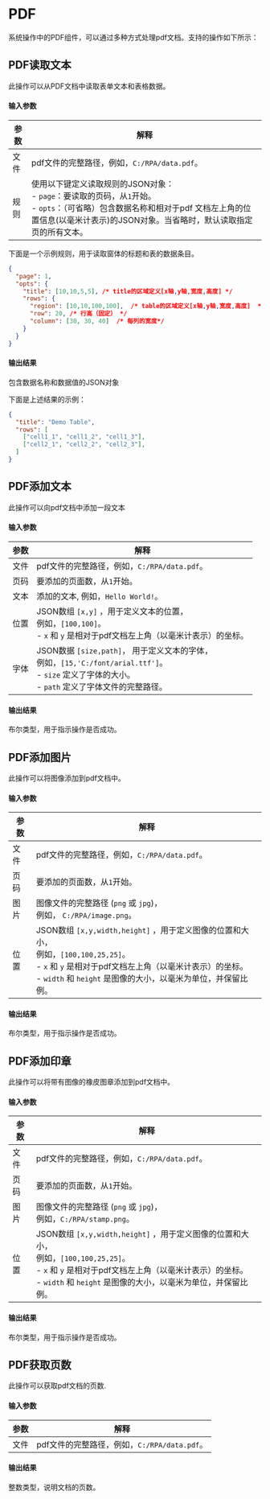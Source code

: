 PDF
===

系统操作中的PDF组件，可以通过多种方式处理pdf文档。支持的操作如下所示：

PDF读取文本
---

此操作可以从PDF文档中读取表单文本和表格数据。

#### 输入参数
| 参数       | 解释
| ---------- | -----------
| 文件     | pdf文件的完整路径，例如，`C:/RPA/data.pdf`。
| 规则     | 使用以下键定义读取规则的JSON对象： <br> - `page`：要读取的页码，从`1`开始。 <br> - `opts`：（可省略）包含数据名称和相对于pdf 文档左上角的位置信息(以毫米计表示)的JSON对象。当省略时，默认读取指定页的所有文本。

下面是一个示例规则，用于读取窗体的标题和表的数据条目。
```json
{
  "page": 1,
  "opts": {
    "title": [10,10,5,5], /* title的区域定义[x轴,y轴,宽度,高度] */
    "rows": {
      "region": [10,10,100,100],  /* table的区域定义[x轴,y轴,宽度,高度]  */
      "row": 20, /* 行高（固定） */
      "column": [30, 30, 40]  /* 每列的宽度*/
    }
  }
}
```

#### 输出结果
包含数据名称和数据值的JSON对象

下面是上述结果的示例：
```json
{
  "title": "Demo Table",
  "rows": [
    ["cell1_1", "cell1_2", "cell1_3"],
    ["cell2_1", "cell2_2", "cell2_3"],
  ]
}
```

PDF添加文本
---

此操作可以向pdf文档中添加一段文本

#### 输入参数
| 参数       | 解释
| ---------- | -----------
| 文件     | pdf文件的完整路径，例如，`C:/RPA/data.pdf`。
| 页码     | 要添加的页面数，从`1`开始。
| 文本     | 添加的文本, 例如，`Hello World!`。
| 位置 | JSON数组 `[x,y]` ，用于定义文本的位置，<br>例如，`[100,100]`。 <br> - `x` 和 `y` 是相对于pdf文档左上角（以毫米计表示）的坐标。
| 字体     | JSON数据 `[size,path]`， 用于定义文本的字体，<br>例如，`[15,'C:/font/arial.ttf']`。 <br> - `size` 定义了字体的大小。<br> - `path` 定义了字体文件的完整路径。

#### 输出结果
布尔类型，用于指示操作是否成功。

PDF添加图片
---

此操作可以将图像添加到pdf文档中。

#### 输入参数
| 参数       | 解释
| ---------- | -----------
| 文件     | pdf文件的完整路径，例如，`C:/RPA/data.pdf`。
| 页码     | 要添加的页面数，从`1`开始。
| 图片    | 图像文件的完整路径  (`png` 或 `jpg`)，<br>例如， `C:/RPA/image.png`。
| 位置 | JSON数组 `[x,y,width,height]` ，用于定义图像的位置和大小，<br>例如，`[100,100,25,25]`。 <br> - `x` 和 `y` 是相对于pdf文档左上角（以毫米计表示）的坐标。 <br> - `width` 和 `height` 是图像的大小，以毫米为单位，并保留比例。

#### 输出结果
布尔类型，用于指示操作是否成功。

PDF添加印章
---

此操作可以将带有图像的橡皮图章添加到pdf文档中。

#### 输入参数
| 参数       | 解释
| ---------- | -----------
| 文件     | pdf文件的完整路径，例如，`C:/RPA/data.pdf`。
| 页码     | 要添加的页面数，从`1`开始。
| 图片    | 图像文件的完整路径  (`png` 或 `jpg`)，<br>例如，`C:/RPA/stamp.png`。
| 位置 | JSON数组 `[x,y,width,height]` ，用于定义图像的位置和大小，<br>例如，`[100,100,25,25]`。 <br> - `x` 和 `y` 是相对于pdf文档左上角（以毫米计表示）的坐标。<br> - `width` 和 `height` 是图像的大小，以毫米为单位，并保留比例。

#### 输出结果
布尔类型，用于指示操作是否成功。

PDF获取页数
---

此操作可以获取pdf文档的页数.

#### 输入参数
| 参数       | 解释
| ---------- | -----------
| 文件     | pdf文件的完整路径，例如，`C:/RPA/data.pdf`。

#### 输出结果
整数类型，说明文档的页数。
